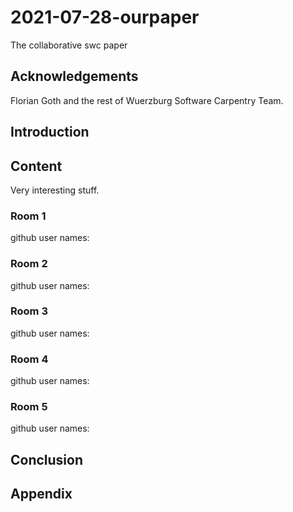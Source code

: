 # 2021-07-28-ourpaper
The collaborative swc paper

## Acknowledgements

Florian Goth and the rest of Wuerzburg Software Carpentry Team.


## Introduction

## Content
Very interesting stuff.

### Room 1
github user names:

### Room 2
github user names:

### Room 3
github user names:

### Room 4
github user names:

### Room 5
github user names:


## Conclusion

## Appendix
